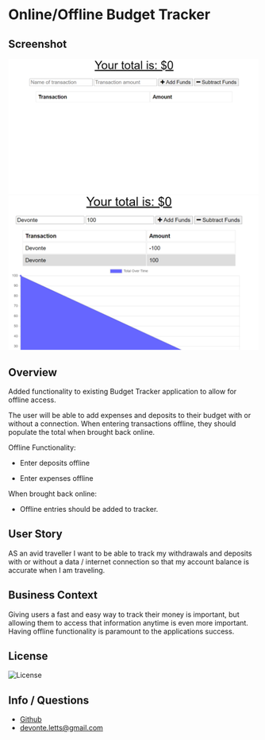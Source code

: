 # Online/Offline Budget Tracker

## Screenshot

![Screenshot](images/budget-screenshot.png)
![Screenshot](images/budget-screenshot2.png)

## Overview

Added functionality to existing Budget Tracker application to allow for offline access.

The user will be able to add expenses and deposits to their budget with or without a connection. When entering transactions offline, they should populate the total when brought back online.

Offline Functionality:

  * Enter deposits offline

  * Enter expenses offline

When brought back online:

  * Offline entries should be added to tracker.

## User Story
AS an avid traveller I want to be able to track my withdrawals and deposits with or without a data / internet connection so that my account balance is accurate when I am traveling.

## Business Context

Giving users a fast and easy way to track their money is important, but allowing them to access that information anytime is even more important. Having offline functionality is paramount to the applications success.

## License

![License](https://img.shields.io/badge/License-Made%20by%20Duhhvonte-orange)

## Info / Questions

- [Github](https:/github.com/Duhhvonte)
- devonte.letts@gmail.com
